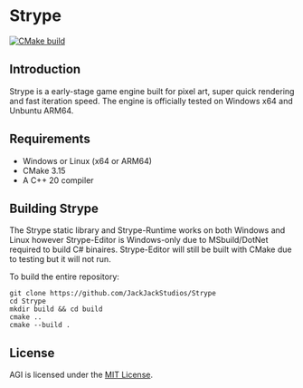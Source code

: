 # Strype
[![CMake build](https://github.com/JackJackStudios/Strype/actions/workflows/cmake-multi-platform.yml/badge.svg)](https://github.com/JackJackStudios/Strype/actions/workflows/cmake-multi-platform.yml)

## Introduction
Strype is a early-stage game engine built for pixel art, super quick rendering and fast iteration speed.
The engine is officially tested on Windows x64 and Unbuntu ARM64.

## Requirements 
* Windows or Linux (x64 or ARM64)
* CMake 3.15
* A C++ 20 compiler 

## Building Strype
The Strype static library and Strype-Runtime works on both Windows and Linux however
Strype-Editor is Windows-only due to MSbuild/DotNet required to build C# binaires. Strype-Editor will
still be built with CMake due to testing but it will not run.

To build the entire repository:
```console
git clone https://github.com/JackJackStudios/Strype
cd Strype
mkdir build && cd build
cmake ..
cmake --build .
```

## License
AGI is licensed under the [MIT License](LICENSE).